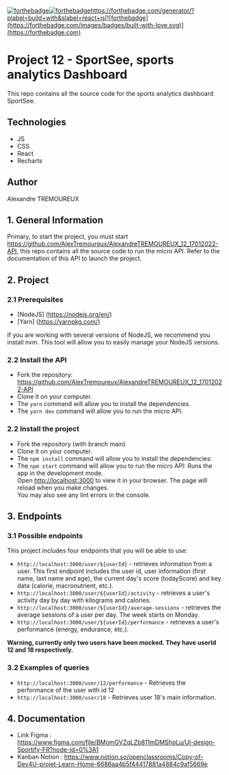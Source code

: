 [![forthebadge](https://forthebadge.com/images/badges/made-with-javascript.svg)](https://forthebadge.com)[![forthebadge](https://forthebadge.com/images/badges/uses-css.svg)](https://forthebadge.com)https://forthebadge.com/generator/?plabel=build+with&slabel=react+js[![forthebadge](https://forthebadge.com/images/badges/built-with-love.svg)](https://forthebadge.com)

# Project 12 - SportSee, sports analytics Dashboard

This repo contains all the source code for the sports analytics dashboard SportSee.

## Technologies
- JS
- CSS 
- React
- Recharts

## Author

Alexandre TREMOUREUX

## 1. General Information

Primary, to start the project, you must start https://github.com/AlexTremoureux/AlexandreTREMOUREUX_12_17012022-API, this repo contains all the source code to run the micro API. Refer to the documentation of this API to launch the project.

## 2. Project

### 2.1 Prerequisites

- [NodeJS] (https://nodejs.org/en/)
- [Yarn] (https://yarnpkg.com/)

If you are working with several versions of NodeJS, we recommend you install nvm. This tool will allow you to easily manage your NodeJS versions.

### 2.2 Install the API

- Fork the repository: https://github.com/AlexTremoureux/AlexandreTREMOUREUX_12_17012022-API
- Clone it on your computer.
- The `yarn` command will allow you to install the dependencies.
- The `yarn dev` command will allow you to run the micro API.


### 2.2 Install the project

- Fork the repository (with branch main)
- Clone it on your computer.
- The `npm install` command will allow you to install the dependencies:
- The `npm start` command will allow you to run the micro API:
    Runs the app in the development mode.\
    Open [http://localhost:3000](http://localhost:3000) to view it in your browser.
    The page will reload when you make changes.\
    You may also see any lint errors in the console.


## 3. Endpoints

### 3.1 Possible endpoints

This project includes four endpoints that you will be able to use: 

- `http://localhost:3000/user/${userId}` - retrieves information from a user. This first endpoint includes the user id, user information (first name, last name and age), the current day's score (todayScore) and key data (calorie, macronutrient, etc.).
- `http://localhost:3000/user/${userId}/activity` - retrieves a user's activity day by day with kilograms and calories.
- `http://localhost:3000/user/${userId}/average-sessions` - retrieves the average sessions of a user per day. The week starts on Monday.
- `http://localhost:3000/user/${userId}/performance` - retrieves a user's performance (energy, endurance, etc.).


**Warning, currently only two users have been mocked. They have userId 12 and 18 respectively.**

### 3.2 Examples of queries

- `http://localhost:3000/user/12/performance` - Retrieves the performance of the user with id 12
- `http://localhost:3000/user/18` - Retrieves user 18's main information.

## 4. Documentation

- Link Figma : https://www.figma.com/file/BMomGVZqLZb811mDMShpLu/UI-design-Sportify-FR?node-id=0%3A1
- Kanban Notion :  https://www.notion.so/openclassrooms/Copy-of-Dev4U-projet-Learn-Home-6686aa4b5f44417881a4884c9af5669e

